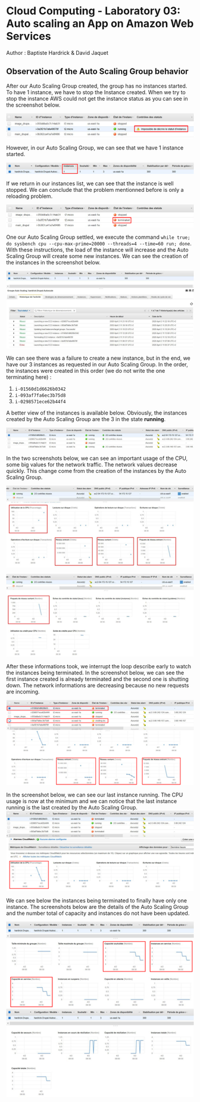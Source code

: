 # Cloud Computing - Laboratory 03: Auto scaling an App on Amazon Web Services

Author : Baptiste Hardrick & David Jaquet

## Observation of the Auto Scaling Group behavior

After our Auto Scaling Group created, the group has no instances started. To have 1 instance, we have to stop the Instance created. When we try to stop the instance AWS could not get the instance status as you can see in the screenshot below.

![Bug during the stop of the instance](./assets/BugDuringStopped.png)

However, in our Auto Scaling Group, we can see that we have 1 instance started.

![1 instance is started](./assets/AfterStopAsked.png)

If we return in our instances list, we can see that the instance is well stopped. We can conclude that the problem mentionned before is only a reloading problem.

![Instance terminated](./assets/InstanceStopped.png)

One our Auto Scaling Group settled, we execute the command `while true; do sysbench cpu --cpu-max-prime=20000 --threads=4 --time=60 run; done`. With these instructions, the load of the instance will increase and the Auto Scaling Group will create some new instances. We can see the creation of the instances in the screenshot below.

![Instances creation log](./assets/InstancesCreationLog.jpg)

We can see there was a failure to create a new instance, but in the end, we have our 3 instances as requested in our Auto Scaling Group. In the order, the instances were created in this order (we do not write the one terminating here) :

1. `i-01560d1d6626b0342`
2. `i-093af7fa6ec3b75d8`
3. `i-0298571ece62b44f4`

A better view of the instances is available below. Obviously, the instances created by the Auto Scaling Group are the 3 in the state **running**.

![Instances created by the Auto Scaling Group](./assets/Instances.png)

In the two screenshots below, we can see an important usage of the CPU, some big values for the network traffic. The network values decrease quickly. This change come from the creation of the instances by the Auto Scaling Group.

![Instance Details](./assets/InstanceDetails_1.jpg)

![Instance Details](./assets/InstanceDetails_2.jpg)

After these informations took, we interrupt the loop describe early to watch the instances being terminated. In the screenshot below, we can see the first instance created is already terminated and the second one is shutting down. The network informations are decreasing because no new requests are incoming.

![Instance Shutting Down](./assets/InstanceShuttingDown.png)



In the screenshot below, we can see our last instance running. The CPU usage is now at the minimum and we can notice that the last instance running is the last created by the Auto Scaling Group. ![Last instance remaining](./assets/OneInstanceRemaining.png)

We can see below the instances being terminated to finally have only one instance. The screenshots below are the details of the Auto Scaling Group and the number total of capacity and instances do not have been updated.

![Auto Scaling Group Details](./assets/AutoScalingDetails_1.png)![Auto Scaling Group Details](./assets/AutoScalingDetails_2.png)